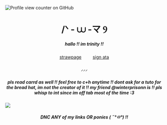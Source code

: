 ![Profile view counter on GitHub](https://komarev.com/ghpvc/?username=kittyenjoyer7\&color=grey)


<h1 align="center"> /ᐠ - ⩊ -マ Ⳋ </h1>

<h5 align="center"> hallo !! im trinity !! </h5>

<p align="center" dir="auto">
<a href="https://trinx3.straw.page" rel=>strawpage</a> 　　 <a href="https://kittyenjoyer.atabook.org" rel=>sign ata</a>

<h5 align="center"> ⸝⸝⸝ </h5>


<h5 align="center"> pls read carrd as well !! feel free to c+h anytime !! dont ask for a tuto for the bread hat, im not the creator of it !! my friend @winterprisonn is !! pls whisp to int since im off tab most of the time :3  </h5>

<img src="https://media.discordapp.net/attachments/1298395858072633456/1360305191424884906/IMG_7039.gif?ex=67faa26e&is=67f950ee&hm=1975d1042f3e25e396a758aceeb3909e6b62dac23112233e083df7dfd4e38a9e&=&width=1872&height=783" 
  data-canonical-src="https://media.discordapp.net/attachments/1340673878854340638/1356359478664237267/Untitled578_20250324232450.png?ex=67fa1f73&amp;is=67f8cdf3&amp;hm=db66bcbb1975b4b6d843a92f6181bcea92b5bafb44a0e6914fb7f9066450092b&amp;=&amp;format=webp&amp;quality=lossless&amp;width=823&amp;height=423" style="max-width: 100%;">

<h5 align="center"> DNC ANY of my links OR ponies ( ˶°ㅁ°) !! </h5>
